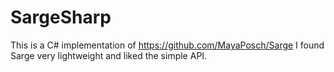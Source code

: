 # SargeSharp

This is a C# implementation of https://github.com/MayaPosch/Sarge
I found Sarge very lightweight and liked the simple API.
